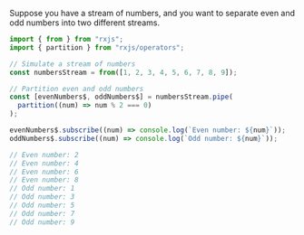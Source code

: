 Suppose you have a stream of numbers, and you want to separate even and odd numbers into two different streams.

```typescript
import { from } from "rxjs";
import { partition } from "rxjs/operators";

// Simulate a stream of numbers
const numbersStream = from([1, 2, 3, 4, 5, 6, 7, 8, 9]);

// Partition even and odd numbers
const [evenNumbers$, oddNumbers$] = numbersStream.pipe(
  partition((num) => num % 2 === 0)
);

evenNumbers$.subscribe((num) => console.log(`Even number: ${num}`));
oddNumbers$.subscribe((num) => console.log(`Odd number: ${num}`));

// Even number: 2
// Even number: 4
// Even number: 6
// Even number: 8
// Odd number: 1
// Odd number: 3
// Odd number: 5
// Odd number: 7
// Odd number: 9
```
